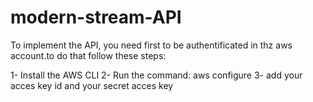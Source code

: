 # modern-stream-API

To implement the API, you need first to be authentificated in thz aws account.to do that follow these steps:

1- Install the AWS CLI
2- Run the command: aws configure
3- add your acces key id and your secret acces key
